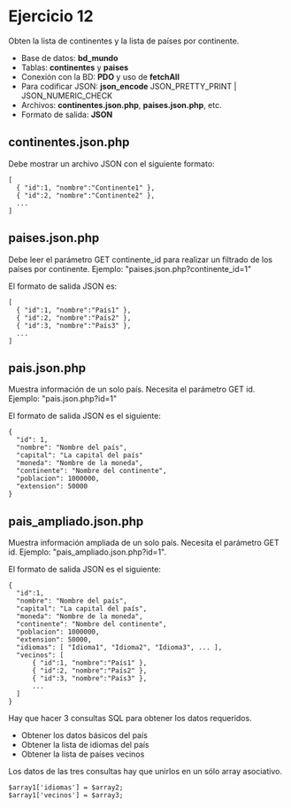Ejercicio 12
============

Obten la lista de continentes y la lista de países por continente.

  - Base de datos: **bd_mundo**
  - Tablas: **continentes** y **paises**
  - Conexión con la BD: **PDO** y uso de **fetchAll**
  - Para codificar JSON: **json_encode** JSON_PRETTY_PRINT | JSON_NUMERIC_CHECK
  - Archivos: **continentes.json.php**, **paises.json.php**, etc.
  - Formato de salida: **JSON**

## continentes.json.php

Debe mostrar un archivo JSON con el siguiente formato:

    [
      { "id":1, "nombre":"Continente1" },
      { "id":2, "nombre":"Continente2" },
      ...
    ]

## paises.json.php

Debe leer el parámetro GET continente_id para realizar un filtrado de los países por continente.
Ejemplo: "paises.json.php?continente_id=1"

El formato de salida JSON es:

    [
      { "id":1, "nombre":"País1" },
      { "id":2, "nombre":"País2" },
      { "id":3, "nombre":"País3" },
      ...
    ]

## pais.json.php

Muestra información de un solo país. Necesita el parámetro GET id.
Ejemplo: "pais.json.php?id=1"    

El formato de salida JSON es el siguiente:

    {
      "id": 1,
      "nombre": "Nombre del país",
      "capital": "La capital del país"
      "moneda": "Nombre de la moneda",
      "continente": "Nombre del continente",
      "poblacion": 1000000,
      "extension": 50000
    }

## pais_ampliado.json.php

Muestra información ampliada de un solo país. Necesita el parámetro GET id.
Ejemplo: "pais_ampliado.json.php?id=1".

El formato de salida JSON es el siguiente:

    {
      "id":1,
      "nombre": "Nombre del país",
      "capital": "La capital del país",
      "moneda": "Nombre de la moneda",
      "continente": "Nombre del continente",
      "poblacion": 1000000,
      "extension": 50000,
      "idiomas": [ "Idioma1", "Idioma2", "Idioma3", ... ],
      "vecinos": [
          { "id":1, "nombre":"País1" },
          { "id":2, "nombre":"País2" },
          { "id":3, "nombre":"País3" },
          ...
      ]
    }

Hay que hacer 3 consultas SQL para obtener los datos requeridos.
  - Obtener los datos básicos del país
  - Obtener la lista de idiomas del país
  - Obtener la lista de países vecinos

Los datos de las tres consultas hay que unirlos en un sólo array asociativo.

    $array1['idiomas'] = $array2;
    $array1['vecinos'] = $array3;
